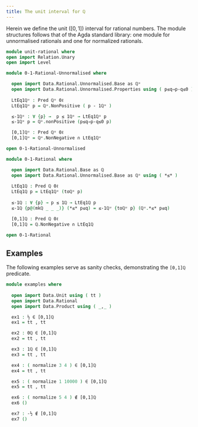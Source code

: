 ```yaml
---
title: The unit interval for ℚ
---
```



Herein we define the unit ($[0, 1]$) interval for rational numbers.
The module structures follows that of the Agda standard library:
one module for unnormalised rationals
and one for normalized rationals.


```agda
module unit-rational where
open import Relation.Unary
open import Level
```


```agda
module 0-1-Rational-Unnormalised where 

  open import Data.Rational.Unnormalised.Base as ℚᵘ
  open import Data.Rational.Unnormalised.Properties using ( p≤q⇒p-q≤0 )
  
  LtEq1ℚᵘ : Pred ℚᵘ 0ℓ
  LtEq1ℚᵘ p = ℚᵘ.NonPositive ( p - 1ℚᵘ )

  ≤-1ℚᵘ : ∀ {p} →  p ≤ 1ℚᵘ → LtEq1ℚᵘ p
  ≤-1ℚᵘ p = ℚᵘ.nonPositive (p≤q⇒p-q≤0 p)

  [0,1]ℚᵘ : Pred ℚᵘ 0ℓ
  [0,1]ℚᵘ = ℚᵘ.NonNegative ∩ LtEq1ℚᵘ

open 0-1-Rational-Unnormalised
```

```agda
module 0-1-Rational where 

  open import Data.Rational.Base as ℚ
  open import Data.Rational.Unnormalised.Base as ℚᵘ using ( *≤* )
  
  LtEq1ℚ : Pred ℚ 0ℓ
  LtEq1ℚ p = LtEq1ℚᵘ (toℚᵘ p)
  
  ≤-1ℚ : ∀ {p} → p ≤ 1ℚ → LtEq1ℚ p
  ≤-1ℚ {p@(mkℚ _ _ _)} (*≤* p≤q) = ≤-1ℚᵘ {toℚᵘ p} (ℚᵘ.*≤* p≤q)

  [0,1]ℚ : Pred ℚ 0ℓ
  [0,1]ℚ = ℚ.NonNegative ∩ LtEq1ℚ 

open 0-1-Rational
```

## Examples 

The following examples serve as sanity checks,
demonstrating the `[0,1]ℚ` predicate.

```agda
module examples where 
  
  open import Data.Unit using ( tt )
  open import Data.Rational
  open import Data.Product using ( _,_ )

  ex1 : ½ ∈ [0,1]ℚ
  ex1 = tt , tt

  ex2 : 0ℚ ∈ [0,1]ℚ
  ex2 = tt , tt

  ex3 : 1ℚ ∈ [0,1]ℚ
  ex3 = tt , tt

  ex4 : ( normalize 3 4 ) ∈ [0,1]ℚ
  ex4 = tt , tt

  ex5 : ( normalize 1 10000 ) ∈ [0,1]ℚ
  ex5 = tt , tt

  ex6 : ( normalize 5 4 ) ∉ [0,1]ℚ
  ex6 ()

  ex7 : -½ ∉ [0,1]ℚ
  ex7 () 
```